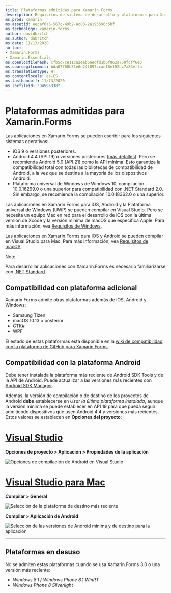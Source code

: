 ```yaml
---
title: Plataformas admitidas para Xamarin.Forms
description: Requisitos de sistema de desarrollo y plataformas para Xamarin.Forms.
ms.prod: xamarin
ms.assetid: eecaf6a5-567c-49b2-ac83-2a195596c5bf
ms.technology: xamarin-forms
author: davidbritch
ms.author: dabritch
ms.date: 11/13/2020
no-loc:
- Xamarin.Forms
- Xamarin.Essentials
ms.openlocfilehash: cfb5c7ce11ca2eab5aedfd1b6f862a750fcff6e3
ms.sourcegitcommit: bda07768b51e6d24f897ccae16e152dc7a83effa
ms.translationtype: HT
ms.contentlocale: es-ES
ms.lasthandoff: 11/13/2020
ms.locfileid: "94595338"
---
```

# <a name="no-locxamarinforms-supported-platforms"></a>Plataformas admitidas para Xamarin.Forms

Las aplicaciones en Xamarin.Forms se pueden escribir para los siguientes sistemas operativos:

- iOS 9 o versiones posteriores.
- Android 4.4 (API 19) o versiones posteriores ([más detalles](#android-platform-support)). Pero se recomienda Android 5.0 (API 21) como la API mínima. Esto garantiza la compatibilidad total con todas las bibliotecas de compatibilidad de Android, a la vez que se destina a la mayoría de los dispositivos Android.
- Plataforma universal de Windows de Windows 10, compilación 10.0.16299.0 o una superior para compatibilidad con .NET Standard 2.0. Sin embargo, se recomienda la compilación 10.0.18362.0 o una superior.

Las aplicaciones en Xamarin.Forms para iOS, Android y la Plataforma universal de Windows (UWP) se pueden compilar en Visual Studio. Pero se necesita un equipo Mac en red para el desarrollo de iOS con la última versión de Xcode y la versión mínima de macOS que especifica Apple. Para más información, vea [Requisitos de Windows](~/cross-platform/get-started/requirements.md#windows-requirements).

Las aplicaciones en Xamarin.Forms para iOS y Android se pueden compilar en Visual Studio para Mac. Para más información, vea [Requisitos de macOS](~/cross-platform/get-started/requirements.md#macos-requirements).

> [!NOTE]
> Para desarrollar aplicaciones con Xamarin.Forms es necesario familiarizarse con [.NET Standard](~/cross-platform/app-fundamentals/net-standard.md).

## <a name="additional-platform-support"></a>Compatibilidad con plataforma adicional

Xamarin.Forms admite otras plataformas además de iOS, Android y Windows:

- Samsung Tizen
- macOS 10.13 o posterior
- GTK#
- WPF

El estado de estas plataformas está disponible en la [wiki de compatibilidad con la plataforma de GitHub para Xamarin.Forms](https://github.com/xamarin/Xamarin.Forms/wiki/Platform-Support).

## <a name="android-platform-support"></a>Compatibilidad con la plataforma Android

Debe tener instalada la plataforma más reciente de Android SDK Tools y de la API de Android. Puede actualizar a las versiones más recientes con [Android SDK Manager](~/android/get-started/installation/android-sdk.md).

Además, la versión de compilación o de destino de los proyectos de Android **debe** establecerse en *Usar la última plataforma instalada*, aunque la versión mínima se puede establecer en API 19 para que pueda seguir admitiendo dispositivos que usen Android 4.4 y versiones más recientes. Estos valores se establecen en **Opciones del proyecto**:

# <a name="visual-studio"></a>[Visual Studio](#tab/windows)

**Opciones de proyecto > Aplicación > Propiedades de la aplicación**

![Opciones de compilación de Android en Visual Studio](requirements-images/options-android-vs-sml.png)

# <a name="visual-studio-for-mac"></a>[Visual Studio para Mac](#tab/macos)

**Compilar > General**

![Selección de la plataforma de destino más reciente](requirements-images/options-general-sml.png)

**Compilar > Aplicación de Android**

![Selección de las versiones de Android mínima y de destino para la aplicación](requirements-images/options-android-sml.png)

-----

## <a name="deprecated-platforms"></a>Plataformas en desuso

No se admiten estas plataformas cuando se usa Xamarin.Forms 3.0 o una versión más reciente:

- *Windows 8.1 / Windows Phone 8.1 WinRT*
- *Windows Phone 8 Silverlight*
